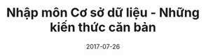 ﻿---
layout: single
title:  "Nhập môn Cơ sở dữ liệu - Những kiến thức căn bản"
date:   2017-07-26
categories: [study]
tags: [Cơ sở dữ liệu, căn bản, nhập môn]
header:
  overlay_image: "/assets/img/csdl/head.jpg"
---


